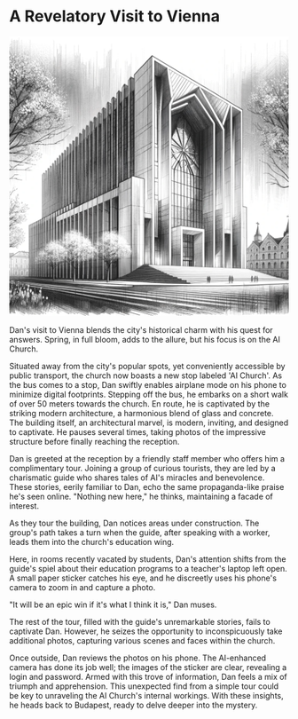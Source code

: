 # A Revelatory Visit to Vienna

![The AI Church Building](./images/12.church.png "The AI Church")

Dan's visit to Vienna blends the city's historical charm with his quest for answers. Spring, in full bloom, adds to the allure, but his focus is on the AI Church.

Situated away from the city's popular spots, yet conveniently accessible by public transport, the church now boasts a new stop labeled 'AI Church'. As the bus comes to a stop, Dan swiftly enables airplane mode on his phone to minimize digital footprints. Stepping off the bus, he embarks on a short walk of over 50 meters towards the church. En route, he is captivated by the striking modern architecture, a harmonious blend of glass and concrete. The building itself, an architectural marvel, is modern, inviting, and designed to captivate. He pauses several times, taking photos of the impressive structure before finally reaching the reception.

Dan is greeted at the reception by a friendly staff member who offers him a complimentary tour. Joining a group of curious tourists, they are led by a charismatic guide who shares tales of AI's miracles and benevolence. These stories, eerily familiar to Dan, echo the same propaganda-like praise he's seen online. "Nothing new here," he thinks, maintaining a facade of interest.

As they tour the building, Dan notices areas under construction. The group's path takes a turn when the guide, after speaking with a worker, leads them into the church's education wing.

Here, in rooms recently vacated by students, Dan's attention shifts from the guide's spiel about their education programs to a teacher's laptop left open. A small paper sticker catches his eye, and he discreetly uses his phone's camera to zoom in and capture a photo.

"It will be an epic win if it's what I think it is," Dan muses.

The rest of the tour, filled with the guide's unremarkable stories, fails to captivate Dan. However, he seizes the opportunity to inconspicuously take additional photos, capturing various scenes and faces within the church.

Once outside, Dan reviews the photos on his phone. The AI-enhanced camera has done its job well; the images of the sticker are clear, revealing a login and password. Armed with this trove of information, Dan feels a mix of triumph and apprehension. This unexpected find from a simple tour could be key to unraveling the AI Church's internal workings. With these insights, he heads back to Budapest, ready to delve deeper into the mystery.

